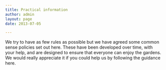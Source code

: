 ```yaml
---
title: Practical information
author: admin
layout: page
date: 2013-07-05

---
```

We try to have as few rules as possible but we have agreed some common sense policies set out here. These have been developed over time, with your help, and are designed to ensure that everyone can enjoy the gardens. We would really appreciate it if you could help us by following the guidance here.

&nbsp;

&nbsp;

&nbsp;